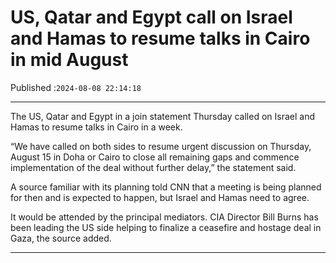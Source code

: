 # US, Qatar and Egypt call on Israel and Hamas to resume talks in Cairo in mid August

Published :`2024-08-08 22:14:18`

---

The US, Qatar and Egypt in a join statement Thursday called on Israel and Hamas to resume talks in Cairo in a week.

“We have called on both sides to resume urgent discussion on Thursday, August 15 in Doha or Cairo to close all remaining gaps and commence implementation of the deal without further delay,” the statement said.

A source familiar with its planning told CNN that a meeting is being planned for then and is expected to happen, but Israel and Hamas need to agree.

It would be attended by the principal mediators. CIA Director Bill Burns has been leading the US side helping to finalize a ceasefire and hostage deal in Gaza, the source added.

---

